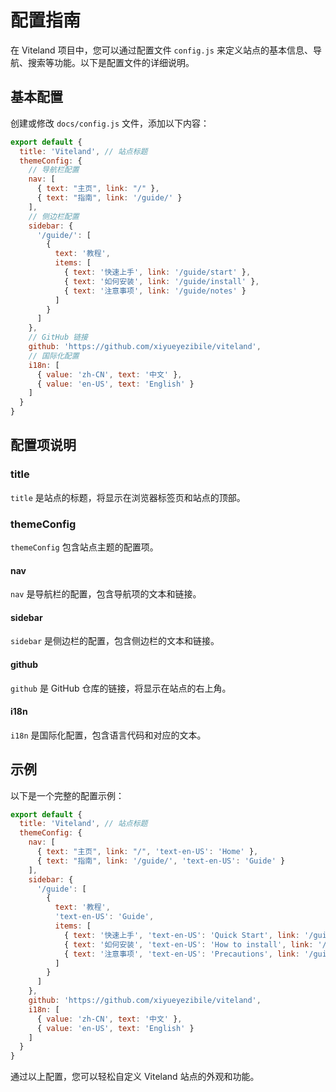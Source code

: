 # 配置指南

在 Viteland 项目中，您可以通过配置文件 `config.js` 来定义站点的基本信息、导航、搜索等功能。以下是配置文件的详细说明。

## 基本配置

创建或修改 `docs/config.js` 文件，添加以下内容：

```js
export default {
  title: 'Viteland', // 站点标题
  themeConfig: {
    // 导航栏配置
    nav: [
      { text: "主页", link: "/" },
      { text: "指南", link: '/guide/' }
    ],
    // 侧边栏配置
    sidebar: {
      '/guide/': [
        {
          text: '教程',
          items: [
            { text: '快速上手', link: '/guide/start' },
            { text: '如何安装', link: '/guide/install' },
            { text: '注意事项', link: '/guide/notes' }
          ]
        }
      ]
    },
    // GitHub 链接
    github: 'https://github.com/xiyueyezibile/viteland',
    // 国际化配置
    i18n: [
      { value: 'zh-CN', text: '中文' },
      { value: 'en-US', text: 'English' }
    ]
  }
}
```

## 配置项说明

### title

`title` 是站点的标题，将显示在浏览器标签页和站点的顶部。

### themeConfig

`themeConfig` 包含站点主题的配置项。

#### nav

`nav` 是导航栏的配置，包含导航项的文本和链接。

#### sidebar

`sidebar` 是侧边栏的配置，包含侧边栏的文本和链接。

#### github

`github` 是 GitHub 仓库的链接，将显示在站点的右上角。

#### i18n

`i18n` 是国际化配置，包含语言代码和对应的文本。

## 示例

以下是一个完整的配置示例：

```js
export default {
  title: 'Viteland', // 站点标题
  themeConfig: {
    nav: [
      { text: "主页", link: "/", 'text-en-US': 'Home' },
      { text: "指南", link: '/guide/', 'text-en-US': 'Guide' }
    ],
    sidebar: {
      '/guide': [
        {
          text: '教程',
          'text-en-US': 'Guide',
          items: [
            { text: '快速上手', 'text-en-US': 'Quick Start', link: '/guide/start' },
            { text: '如何安装', 'text-en-US': 'How to install', link: '/guide/install' },
            { text: '注意事项', 'text-en-US': 'Precautions', link: '/guide/attention' }
          ]
        }
      ]
    },
    github: 'https://github.com/xiyueyezibile/viteland',
    i18n: [
      { value: 'zh-CN', text: '中文' },
      { value: 'en-US', text: 'English' }
    ]
  }
}
```

通过以上配置，您可以轻松自定义 Viteland 站点的外观和功能。
